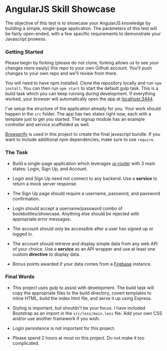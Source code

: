 # AngularJS Skill Showcase

The objective of this test is to showcase your AngularJS knowledge by building a simple, single-page application. 
The parameters of this test will be fairly open-ended, with a few specific requirements to demonstrate your Javascript 
prowess.

### Getting Started

Please begin by forking (please do not clone, forking allows us to see your changes more easily) this repo to your own Github account. You'll push changes to your own repo and we'll 
review from there.

You will need to have npm installed. Clone the repository locally and run `npm install`. You can then 
run `npm start` to start the default gulp task. This is a build task which you can keep running during 
development. If everything worked, your browser will automatically open the app at [localhost:3444](localhost:3444).

I've setup the structure of the application already for you. Your work should happen in the `src` 
folder. The app has two states right now, each with a template just to get you started. The signup
module has an example controller and service scaffolded as well.

[Browserify](http://browserify.org/) is used in this project to create the final javascript bundle. If you
want to include additional npm dependencies, make sure to use `require`.

### The Task

* Build a single-page application which leverages [ui-router](https://github.com/angular-ui/ui-router) with 3 main states: Login, 
Sign Up, and Account.

* Login and Sign Up need not connect to any backend. Use a **service** to return a mock server response.

* The Sign Up page should require a username, password, and password confirmation.

* Login should accept a username/password combo of bookbottles/showcase. Anything else should be rejected 
with appropriate error messages.

* The account should only be accessible after a user has signed up or logged in.

* The account should retrieve and display simple data from any web API of your choice. Use 
a **service** as an API wrapper and use at least one custom **directive** to display data.

* Bonus points awarded if your data comes from a [Firebase](https://www.firebase.com/) instance.
 
### Final Words
* This project uses gulp to assist with development. The build task will copy the appropriate files to 
the build directory, covert templates to inline HTML, build the index.html file, and serve it up using Express.

* Styling is important, but shouldn't be your focus. I have included Bootstrap as an import 
in the `src/less/main.less` file. Add your own CSS and/or use another framework if you wish.

* Login persistence is not important for this project.

* Please spend 2 hours at most on this project. Do not make it too complicated.
